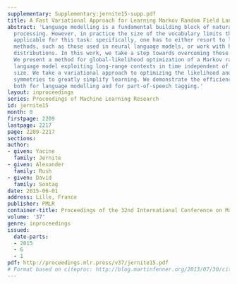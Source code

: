 ```yaml
---
supplementary: Supplementary:jernite15-supp.pdf
title: A Fast Variational Approach for Learning Markov Random Field Language Models
abstract: 'Language modelling is a fundamental building block of natural language
  processing. However, in practice the size of the vocabulary limits the distributions
  applicable for this task: specifically, one has to either resort to local optimization
  methods, such as those used in neural language models, or work with heavily constrained
  distributions. In this work, we take a step towards overcoming these difficulties.
  We present a method for global-likelihood optimization of a Markov random field
  language model exploiting long-range contexts in time independent of the corpus
  size. We take a variational approach to optimizing the likelihood and exploit underlying
  symmetries to greatly simplify learning. We demonstrate the efficiency of this method
  both for language modelling and for part-of-speech tagging.'
layout: inproceedings
series: Proceedings of Machine Learning Research
id: jernite15
month: 0
firstpage: 2209
lastpage: 2217
page: 2209-2217
sections: 
author:
- given: Yacine
  family: Jernite
- given: Alexander
  family: Rush
- given: David
  family: Sontag
date: 2015-06-01
address: Lille, France
publisher: PMLR
container-title: Proceedings of the 32nd International Conference on Machine Learning
volume: '37'
genre: inproceedings
issued:
  date-parts:
  - 2015
  - 6
  - 1
pdf: http://proceedings.mlr.press/v37/jernite15.pdf
# Format based on citeproc: http://blog.martinfenner.org/2013/07/30/citeproc-yaml-for-bibliographies/
---
```

